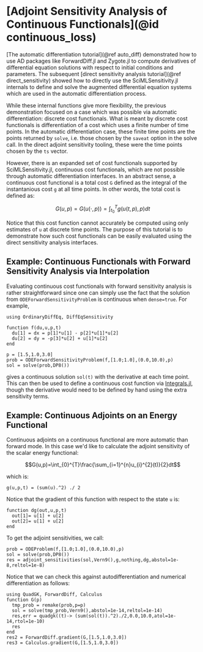 # [Adjoint Sensitivity Analysis of Continuous Functionals](@id continuous_loss)

[The automatic differentiation tutorial](@ref auto_diff) demonstrated
how to use AD packages like ForwardDiff.jl and Zygote.jl to compute derivatives
of differential equation solutions with respect to initial conditions and
parameters. The subsequent [direct sensitivity analysis tutorial](@ref direct_sensitivity)
showed how to directly use the SciMLSensitivity.jl internals to define and solve
the augmented differential equation systems which are used in the automatic
differentiation process. 

While these internal functions give more flexibility, the previous demonstration
focused on a case which was possible via automatic differentiation: discrete cost functionals.
What is meant by discrete cost functionals is differentiation of a cost which uses a finite 
number of time points. In the automatic differentiation case, these finite time points are
the points returned by `solve`, i.e. those chosen by the `saveat` option in the solve call.
In the direct adjoint sensitivity tooling, these were the time points chosen by the `ts`
vector.

However, there is an expanded set of cost functionals supported by SciMLSensitivity.jl,
continuous cost functionals, which are not possible through automatic differentiation
interfaces. In an abstract sense, a continuous cost functional is a total cost ``G``
defined as the integral of the instantanious cost ``g`` at all time points. In other words,
the total cost is defined as:

```math
G(u,p)=G(u(\cdot,p))=\int_{t_{0}}^{T}g(u(t,p),p)dt
```

Notice that this cost function cannot accurately be computed using only estimates of `u`
at discrete time points. The purpose of this tutorial is to demonstrate how such cost
functionals can be easily evaluated using the direct sensitivity analysis interfaces.

## Example: Continuous Functionals with Forward Sensitivity Analysis via Interpolation

Evaluating continuous cost functionals with forward sensitivity analysis is rather
straightforward since one can simply use the fact that the solution from
`ODEForwardSensitivityProblem` is continuous when `dense=true`. For example,

```@example continuousadjoint
using OrdinaryDiffEq, DiffEqSensitivity

function f(du,u,p,t)
  du[1] = dx = p[1]*u[1] - p[2]*u[1]*u[2]
  du[2] = dy = -p[3]*u[2] + u[1]*u[2]
end

p = [1.5,1.0,3.0]
prob = ODEForwardSensitivityProblem(f,[1.0;1.0],(0.0,10.0),p)
sol = solve(prob,DP8())
```

gives a continuous solution `sol(t)` with the derivative at each time point. This
can then be used to define a continuous cost function via 
[Integrals.jl](https://github.com/SciML/Integrals.jl), though the derivative would
need to be defined by hand using the extra sensitivity terms.

## Example: Continuous Adjoints on an Energy Functional

Continuous adjoints on a continuous functional are more automatic than forward mode.
In this case we'd like to calculate the adjoint sensitivity of the scalar energy
functional:

```math
G(u,p)=\int_{0}^{T}\frac{\sum_{i=1}^{n}u_{i}^{2}(t)}{2}dt
```

which is:

```@example continuousadjoint
g(u,p,t) = (sum(u).^2) ./ 2
```

Notice that the gradient of this function with respect to the state `u` is:

```@example continuousadjoint
function dg(out,u,p,t)
  out[1]= u[1] + u[2]
  out[2]= u[1] + u[2]
end
```

To get the adjoint sensitivities, we call:

```@example continuousadjoint
prob = ODEProblem(f,[1.0;1.0],(0.0,10.0),p)
sol = solve(prob,DP8())
res = adjoint_sensitivities(sol,Vern9(),g,nothing,dg,abstol=1e-8,reltol=1e-8)
```

Notice that we can check this against autodifferentiation and numerical
differentiation as follows:

```@example continuousadjoint
using QuadGK, ForwardDiff, Calculus
function G(p)
  tmp_prob = remake(prob,p=p)
  sol = solve(tmp_prob,Vern9(),abstol=1e-14,reltol=1e-14)
  res,err = quadgk((t)-> (sum(sol(t)).^2)./2,0.0,10.0,atol=1e-14,rtol=1e-10)
  res
end
res2 = ForwardDiff.gradient(G,[1.5,1.0,3.0])
res3 = Calculus.gradient(G,[1.5,1.0,3.0])
```